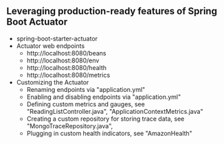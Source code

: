 ## Leveraging production-ready features of Spring Boot Actuator

* spring-boot-starter-actuator
* Actuator web endpoints
	- http://localhost:8080/beans
	- http://localhost:8080/env
	- http://localhost:8080/health
	- http://localhost:8080/metrics
* Customizing the Actuator 
	- Renaming endpoints via "application.yml"
	- Enabling and disabling endpoints via "application.yml"
	- Defining custom metrics and gauges, see "ReadingListController.java", "ApplicationContextMetrics.java"
	- Creating a custom repository for storing trace data, see "MongoTraceRepository.java", 
	- Plugging in custom health indicators, see "AmazonHealth"

